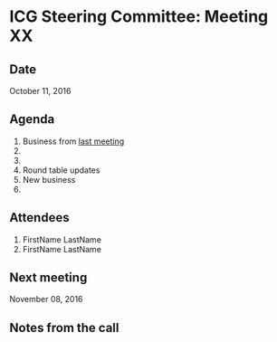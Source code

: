 # ICG Steering Committee: Meeting XX 

## Date

October 11, 2016

## Agenda

1. Business from [last meeting](https://github.com/Islandora-Collaboration-Group/icg_information/blob/master/icg_steering_committee/meetings/01-20160913.md)
  1. 
  2. 
1. Round table updates
1. New business
  1. 

## Attendees

1. FirstName LastName
1. FirstName LastName

## Next meeting

November 08, 2016


## Notes from the call

